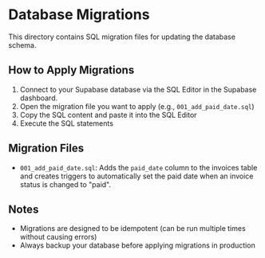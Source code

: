 # Database Migrations

This directory contains SQL migration files for updating the database schema.

## How to Apply Migrations

1. Connect to your Supabase database via the SQL Editor in the Supabase dashboard.
2. Open the migration file you want to apply (e.g., `001_add_paid_date.sql`)
3. Copy the SQL content and paste it into the SQL Editor
4. Execute the SQL statements

## Migration Files

- `001_add_paid_date.sql`: Adds the `paid_date` column to the invoices table and creates triggers to automatically set the paid date when an invoice status is changed to "paid".

## Notes

- Migrations are designed to be idempotent (can be run multiple times without causing errors)
- Always backup your database before applying migrations in production
